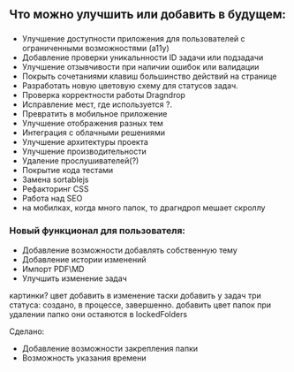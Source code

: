 ## Что можно улучшить или добавить в будущем:

###

- Улучшение доступности приложения для пользователей с ограниченными возможностями (a11y)
- Добавление проверки уникальнности ID задачи или подзадачи
- Улучшение отзывчивости при наличии ошибок или валидации
- Покрыть сочетаниями клавиш большинство действий на странице
- Разработать новую цветовую схему для статусов задач.
- Проверка корректности работы Dragndrop
- Исправление мест, где используется ?.
- Превратить в мобильное приложение
- Улучшение отображения разных тем
- Интеграция с облачными решениями
- Улучшение архитектуры проекта
- Улучшение производительности
- Удаление прослушивателей(?)
- Покрытие кода тестами
- Замена sortablejs
- Рефакторинг CSS
- Работа над SEO
- на мобилках, когда много папок, то драгндроп мешает скроллу

### Новый функционал для пользователя:

- Добавление возможности добавлять собственную тему
- Добавление истории изменений
- Импорт PDF\MD
- Улучшить изменение задач

<!--  -->

картинки?
цвет добавить в изменение таски
добавить у задач три статуса: создано, в процессе, завершенно.
добавить цвет папок
при удалении папко они остаяются в lockedFolders

<!-- -->

Сделано:

- Добавление возможности закрепления папки
- Возможность указания времени

